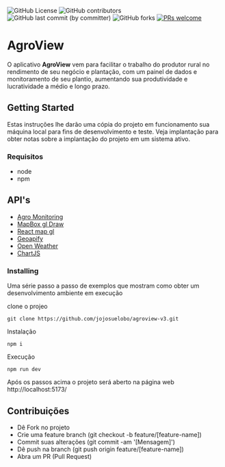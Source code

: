 ![GitHub License](https://img.shields.io/github/license/jojosuelobo/agroview-v3)
![GitHub contributors](https://img.shields.io/github/contributors-anon/jojosuelobo/agroview-v3)
![GitHub last commit (by committer)](https://img.shields.io/github/last-commit/jojosuelobo/agroview-v3)
![GitHub forks](https://img.shields.io/github/forks/jojosuelobo/agroview-v3)
[![PRs welcome](https://img.shields.io/badge/PRs-welcome-ff69b4.svg)](https://github.com/nhn/tui.editor/issues?q=is%3Aissue+is%3Aopen+label%3A%22help+wanted%22)

# AgroView

O aplicativo **AgroView** vem para facilitar o trabalho do produtor rural no rendimento de seu negócio e plantação, com um painel de dados e monitoramento de seu plantio, aumentando sua produtividade e lucratividade a médio e longo prazo.


## Getting Started

Estas instruções lhe darão uma cópia do projeto em funcionamento
sua máquina local para fins de desenvolvimento e teste. Veja implantação
para obter notas sobre a implantação do projeto em um sistema ativo.

### Requisitos

- node
- npm

## API's 
- [Agro Monitoring](https://agromonitoring.com)
- [MapBox gl Draw](https://docs.mapbox.com/mapbox-gl-js/example/mapbox-gl-draw)
- [React map gl](https://visgl.github.io/react-map-gl/docs/api-reference/map)
- [Geoapify](https://www.geoapify.com/reverse-geocoding-api)
- [Open Weather](https://openweathermap.org/api/one-call-3)
- [ChartJS](https://www.chartjs.org/docs/latest/getting-started/usage.html)


### Installing

Uma série passo a passo de exemplos que mostram como obter um desenvolvimento
ambiente em execução

clone o projeo

    git clone https://github.com/jojosuelobo/agroview-v3.git

Instalação

    npm i
    
Execução

    npm run dev

Após os passos acima o projeto será aberto na página web http://localhost:5173/

## Contribuições

- Dê Fork no projeto
- Crie uma feature branch (git checkout -b feature/[feature-name])
- Commit suas alterações (git commit -am '[Mensagem]')
- Dê push na branch (git push origin feature/[feature-name])
- Abra um PR (Pull Request)
